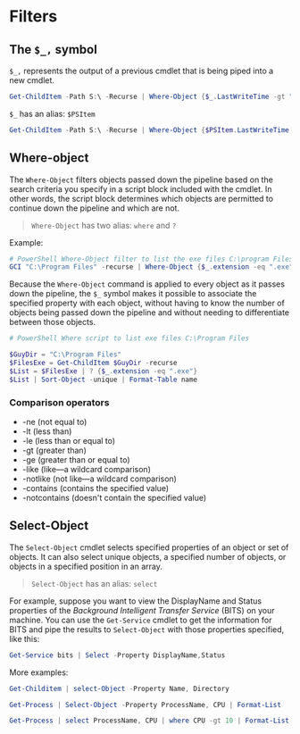 # Filters

## The `$_,` symbol

`$_,` represents the output of a previous cmdlet that is being piped into a new cmdlet.

```powershell
Get-ChildItem -Path S:\ -Recurse | Where-Object {$_.LastWriteTime -gt "05/12/2015"}
```

`$_` has an alias: `$PSItem`

```powershell
Get-ChildItem -Path S:\ -Recurse | Where-Object {$PSItem.LastWriteTime -gt "05/12/2015"}
```

## Where-object

The `Where-Object` filters objects passed down the pipeline based on the search criteria you specify in a script block included with the cmdlet. In other words, the script block determines which objects are permitted to continue down the pipeline and which are not.

>`Where-Object` has two alias: `where` and `?`

Example:

```powershell
# PowerShell Where-Object filter to list the exe files C:\program Files
GCI "C:\Program Files" -recurse | Where-Object {$_.extension -eq ".exe"}
```

Because the `Where-Object` command is applied to every object as it passes down the pipeline, the `$_` symbol makes it possible to associate the specified property with each object, without having to know the number of objects being passed down the pipeline and without needing to differentiate between those objects.

```powershell
# PowerShell Where script to list exe files C:\Program Files

$GuyDir = "C:\Program Files"
$FilesExe = Get-ChildItem $GuyDir -recurse
$List = $FilesExe | ? {$_.extension -eq ".exe"}
$List | Sort-Object -unique | Format-Table name
```

### Comparison operators

- -ne (not equal to)
- -lt (less than)
- -le (less than or equal to)
- -gt (greater than)
- -ge (greater than or equal to)
- -like (like—a wildcard comparison)
- -notlike (not like—a wildcard comparison)
- -contains (contains the specified value)
- -notcontains (doesn't contain the specified value)

## Select-Object

The `Select-Object` cmdlet selects specified properties of an object or set of objects. It can also select unique objects, a specified number of objects, or objects in a specified position in an array.

>`Select-Object` has an alias: `select`

For example, suppose you want to view the DisplayName and Status properties of the *Background Intelligent Transfer Service* (BITS) on your machine. You can use the `Get-Service` cmdlet to get the information for BITS and pipe the results to `Select-Object` with those properties specified, like this:

```powershell
Get-Service bits | Select -Property DisplayName,Status
```

More examples:

```powershell
Get-Childitem | select-Object -Property Name, Directory
```

```powershell
Get-Process | Select-Object -Property ProcessName, CPU | Format-List
```

```powershell
Get-Process | select ProcessName, CPU | where CPU -gt 10 | Format-List
```
